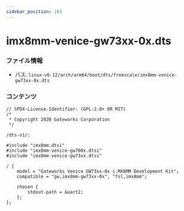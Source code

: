 ```yaml
---
sidebar_position: 163
---
```

# imx8mm-venice-gw73xx-0x.dts

### ファイル情報

- パス: `linux-v6.12/arch/arm64/boot/dts/freescale/imx8mm-venice-gw73xx-0x.dts`

### コンテンツ

```dts
// SPDX-License-Identifier: (GPL-2.0+ OR MIT)
/*
 * Copyright 2020 Gateworks Corporation
 */

/dts-v1/;

#include "imx8mm.dtsi"
#include "imx8mm-venice-gw700x.dtsi"
#include "imx8mm-venice-gw73xx.dtsi"

/ {
	model = "Gateworks Venice GW73xx-0x i.MX8MM Development Kit";
	compatible = "gw,imx8mm-gw73xx-0x", "fsl,imx8mm";

	chosen {
		stdout-path = &uart2;
	};
};

```
